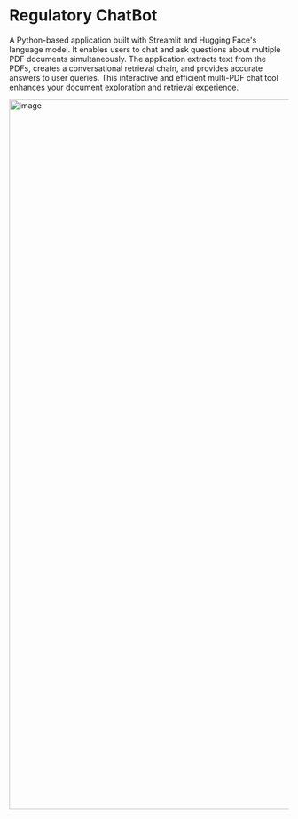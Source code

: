 # Regulatory ChatBot

A Python-based application built with Streamlit and Hugging Face's language model. It enables users to chat and ask questions about multiple PDF documents simultaneously. The application extracts text from the PDFs, creates a conversational retrieval chain, and provides accurate answers to user queries. This interactive and efficient multi-PDF chat tool enhances your document exploration and retrieval experience.

<img width="1280" alt="image" src="https://github.com/CristiSavca/LLM-RAG-UI/assets/58373811/38100d2d-3aaf-476a-aae4-57776fef6aed">
